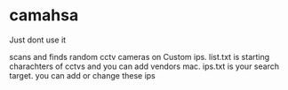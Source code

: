 # camahsa
Just dont use it


scans and finds random cctv cameras on Custom ips.
list.txt is starting charachters of cctvs and you can add vendors mac.
ips.txt is your search target. you can add or change these ips
